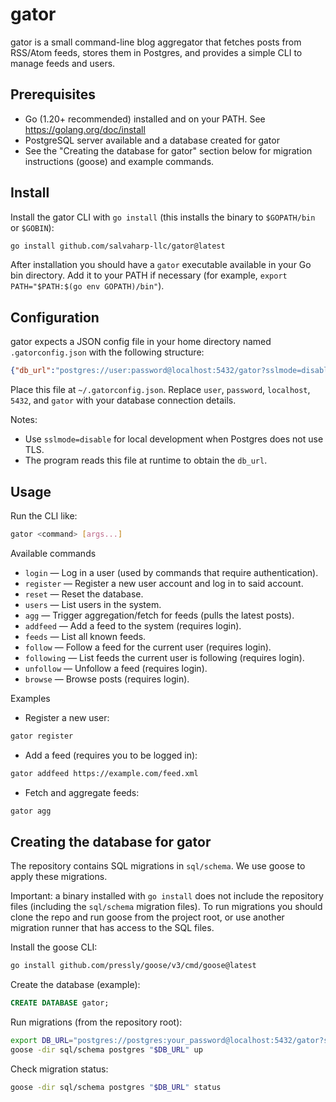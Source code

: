 # gator

gator is a small command-line blog aggregator that fetches posts from RSS/Atom feeds, stores them in Postgres, and provides a simple CLI to manage feeds and users.

## Prerequisites

- Go (1.20+ recommended) installed and on your PATH. See https://golang.org/doc/install
- PostgreSQL server available and a database created for gator
- See the "Creating the database for gator" section below for migration instructions (goose) and example commands.

## Install

Install the gator CLI with `go install` (this installs the binary to `$GOPATH/bin` or `$GOBIN`):

```bash
go install github.com/salvaharp-llc/gator@latest
```

After installation you should have a `gator` executable available in your Go bin directory. Add it to your PATH if necessary (for example, `export PATH="$PATH:$(go env GOPATH)/bin"`).

## Configuration

gator expects a JSON config file in your home directory named `.gatorconfig.json` with the following structure:

```json
{"db_url":"postgres://user:password@localhost:5432/gator?sslmode=disable"}
```

Place this file at `~/.gatorconfig.json`. Replace `user`, `password`, `localhost`, `5432`, and `gator` with your database connection details.

Notes:
- Use `sslmode=disable` for local development when Postgres does not use TLS.
- The program reads this file at runtime to obtain the `db_url`.

## Usage

Run the CLI like:

```bash
gator <command> [args...]
```

Available commands
- `login` — Log in a user (used by commands that require authentication).
- `register` — Register a new user account and log in to said account.
- `reset` — Reset the database.
- `users` — List users in the system.
- `agg` — Trigger aggregation/fetch for feeds (pulls the latest posts).
- `addfeed` — Add a feed to the system (requires login).
- `feeds` — List all known feeds.
- `follow` — Follow a feed for the current user (requires login).
- `following` — List feeds the current user is following (requires login).
- `unfollow` — Unfollow a feed (requires login).
- `browse` — Browse posts (requires login).

Examples

- Register a new user:

```bash
gator register
```

- Add a feed (requires you to be logged in):

```bash
gator addfeed https://example.com/feed.xml
```

- Fetch and aggregate feeds:

```bash
gator agg
```

## Creating the database for gator

The repository contains SQL migrations in `sql/schema`. We use goose to apply these migrations.

Important: a binary installed with `go install` does not include the repository files (including the `sql/schema` migration files). To run migrations you should clone the repo and run goose from the project root, or use another migration runner that has access to the SQL files.

Install the goose CLI:

```bash
go install github.com/pressly/goose/v3/cmd/goose@latest
```

Create the database (example):

```sql
CREATE DATABASE gator;
```

Run migrations (from the repository root):

```bash
export DB_URL="postgres://postgres:your_password@localhost:5432/gator?sslmode=disable"
goose -dir sql/schema postgres "$DB_URL" up
```

Check migration status:

```bash
goose -dir sql/schema postgres "$DB_URL" status
```
